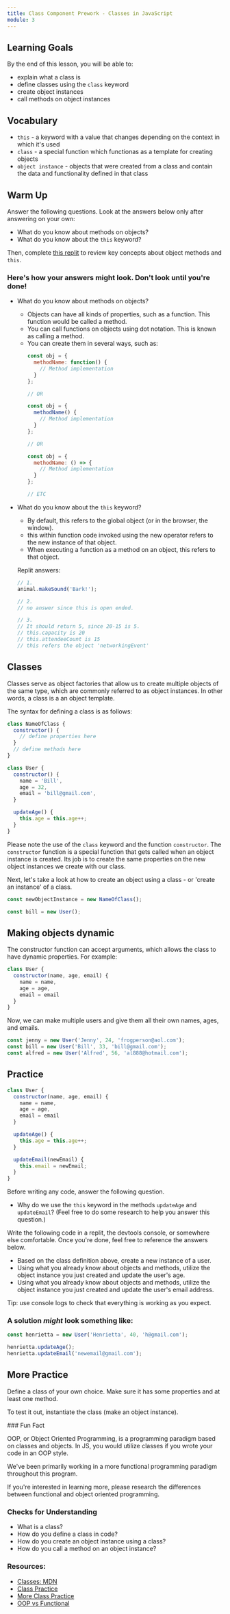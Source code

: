 ```yaml
---
title: Class Component Prework - Classes in JavaScript
module: 3
---
```


## Learning Goals

By the end of this lesson, you will be able to:

* explain what a class is
* define classes using the `class` keyword
* create object instances
* call methods on object instances

## Vocabulary
- `this` - a keyword with a value that changes depending on the context in which it's used
- `class` - a special function which functionas as a template for creating objects
- `object instance` - objects that were created from a class and contain the data and functionality defined in that class

## Warm Up

Answer the following questions. Look at the answers below only after answering on your own: 
- What do you know about methods on objects? 
- What do you know about the `this` keyword? 

Then, complete [this replit](https://replit.com/@frontend-instructors/Class-Component-Prework-M3#index.js) to review key concepts about object methods and `this`.

<section class="answer">

### Here's how your answers might look. Don't look until you're done!
- What do you know about methods on objects? 

  - Objects can have all kinds of properties, such as a function. This function would be called a method. 
  - You can call functions on objects using dot notation. This is known as calling a method. 
  - You can create them in several ways, such as: 
    ```js
    const obj = {
      methodName: function() {
        // Method implementation
      }
    };
    
    // OR

    const obj = {
      methodName() {
        // Method implementation
      }
    };

    // OR

    const obj = {
      methodName: () => {
        // Method implementation
      }
    };    

    // ETC
    ```
- What do you know about the `this` keyword? 
  - By default, this refers to the global object (or in the browser, the window).
  - this within function code invoked using the new operator refers to the new instance of that object.
  - When executing a function as a method on an object, this refers to that object.

  Replit answers: 

  ```js
  // 1.
  animal.makeSound('Bark!');

  // 2. 
  // no answer since this is open ended.

  // 3. 
  // It should return 5, since 20-15 is 5. 
  // this.capacity is 20
  // this.attendeeCount is 15
  // this refers the object 'networkingEvent'
  ```
</section>


## Classes

Classes serve as object factories that allow us to create multiple objects of the same type, which are commonly referred to as object instances. In other words, a class is a an object template. 

The syntax for defining a class is as follows: 

```js
class NameOfClass {
  constructor() {
    // define properties here
  }
  // define methods here
}
```

```js
class User {
  constructor() {
    name = 'Bill',
    age = 32,
    email = 'bill@gmail.com',
  }

  updateAge() {
    this.age = this.age++;
  }
}
```

Please note the use of the `class` keyword and the function `constructor`. The `constructor` function is a special function that gets called when an object instance is created. Its job is to create the same properties on the new object instances we create with our class.

Next, let's take a look at how to create an object using a class - or 'create an instance' of a class. 

```js
const newObjectInstance = new NameOfClass();

const bill = new User();
```

## Making objects dynamic
The constructor function can accept arguments, which allows the class to have dynamic properties. For example: 

```js
class User {
  constructor(name, age, email) {
    name = name,
    age = age,
    email = email
  }
}
```

Now, we can make multiple users and give them all their own names, ages, and emails.

```js
const jenny = new User('Jenny', 24, 'frogperson@aol.com');
const bill = new User('Bill', 33, 'bill@gmail.com');
const alfred = new User('Alfred', 56, 'al888@hotmail.com');
```

## Practice

```js
class User {
  constructor(name, age, email) {
    name = name,
    age = age,
    email = email
  }

  updateAge() {
    this.age = this.age++;
  }

  updateEmail(newEmail) {
    this.email = newEmail;
  }
}
```

Before writing any code, answer the following question.
- Why do we use the `this` keyword in the methods `updateAge` and `updateEmail`? (Feel free to do some research to help you answer this question.)

Write the following code in a replit, the devtools console, or somewhere else comfortable. Once you're done, feel free to reference the answers below. 

- Based on the class definition above, create a new instance of a user. 
- Using what you already know about objects and methods, utilize the object instance you just created and update the user's age.
- Using what you already know about objects and methods, utilize the object instance you just created and update the user's email address. 

Tip: use console logs to check that everything is working as you expect. 

<section class="answer">

### A solution _might_ look something like: 

```js
const henrietta = new User('Henrietta', 40, 'h@gmail.com');

henrietta.updateAge();
henrietta.updateEmail('newemail@gmail.com');
```
</section>

## More Practice

Define a class of your own choice. Make sure it has some properties and at least one method. 

To test it out, instantiate the class (make an object instance). 

<section class="note">
### Fun Fact

OOP, or Object Oriented Programming, is a programming paradigm based on classes and objects. In JS, you would utilize classes if you wrote your code in an OOP style. 

We've been primarily working in a more functional programming paradigm throughout this program. 

If you're interested in learning more, please research the differences between functional and object oriented programming. 
</section>

<section class="checks-for-understanding">

### Checks for Understanding 

* What is a class?
* How do you define a class in code?
* How do you create an object instance using a class?
* How do you call a method on an object instance?
</section>

### Resources: 
  - [Classes: MDN](https://developer.mozilla.org/en-US/docs/Web/JavaScript/Reference/Classes)
  - [Class Practice](https://github.com/turingschool/dogs-and-dog-parks)
  - [More Class Practice](https://github.com/turingschool/wills-lunchbox)
  - [OOP vs Functional](https://careerfoundry.com/en/blog/web-development/functional-programming-vs-oop/)